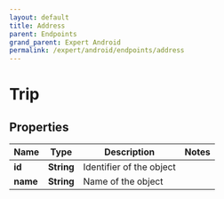 ```yaml
---
layout: default
title: Address
parent: Endpoints
grand_parent: Expert Android
permalink: /expert/android/endpoints/address
---
```


# Trip

## Properties
Name | Type | Description | Notes
------------ | ------------- | ------------- | -------------
**id** | **String** | Identifier of the object | 
**name** | **String** | Name of the object | 



